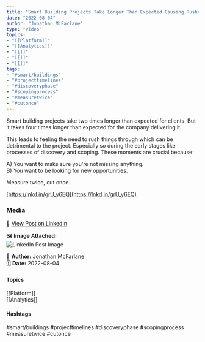 ```yaml
---
title: "Smart Building Projects Take Longer Than Expected Causing Rushed Decisions and Missed Opportunities in Early Stages"  
date: "2022-08-04"  
author: "Jonathan McFarlane"  
type: "Video"  
topics:  
- "[[Platform]]"  
- "[[Analytics]]"  
- "[[]]"  
- "[[]]"  
- "[[]]"  
tags:  
- "#smart/buildings"  
- "#projecttimelines"  
- "#discoveryphase"  
- "#scopingprocess"  
- "#measuretwice"  
- "#cutonce"  
---
```

Smart building projects take two times longer than expected for clients. But it takes four times longer than expected for the company delivering it.

This leads to feeling the need to rush things through which can be detrimental to the project. Especially so during the early stages like processes of discovery and scoping. These moments are crucial because:

A) You want to make sure you're not missing anything.  
B) You want to be looking for new opportunities.

Measure twice, cut once.

[https://lnkd.in/grU_y6EQ](https://lnkd.in/grU_y6EQ)

### Media

🔗 [View Post on LinkedIn](https://www.linkedin.com/feed/update/urn:li:activity:6960753048382029824)  
  
🖼 **Image Attached:**  
![LinkedIn Post Image](https://media.licdn.com/dms/image/v2/C5605AQFqozV_d9mbqA/videocover-low/videocover-low/0/1659572820900?e=1742263200&v=beta&t=apnNsRAA3VqeFT_wWhPmSqUEpFS6znrD3f7NatmRBFQ)  
  
👤 **Author:** [Jonathan McFarlane](https://www.linkedin.com/in/jonathanmcfarlane/)  
🗓️ **Date:** 2022-08-04

#### Topics

[[Platform]]  
[[Analytics]]  

#### Hashtags

#smart/buildings #projecttimelines #discoveryphase #scopingprocess #measuretwice #cutonce